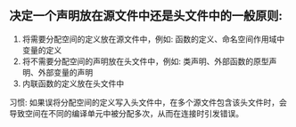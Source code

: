 ## 决定一个声明放在源文件中还是头文件中的一般原则:
1. 将需要分配空间的定义放在源文件中，例如: 函数的定义、命名空间作用域中变量的定义
2. 将不需要分配空间的声明放在头文件中，例如: 类声明、外部函数的原型声明、外部变量的声明
3. 内联函数的定义放在头文件中

习惯: 如果误将分配空间的定义写入头文件中，在多个源文件包含该头文件时，会导致空间在不同的编译单元中被分配多次，从而在连接时引发错误。



